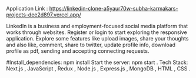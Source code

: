 Application Link : https://linkedin-clone-a5yaur70w-subha-karmakars-projects-dee2d897.vercel.app/

LinkedIn is a business and employment-focused social media platform that works through websites.
Register or login to start exploring the responsive application. Explore some features like upload
images, share your thoughts and also like, comment, share to twitter, update profile info, download
profile as pdf, sending and accepting connecting requests.


#Install_dependencies: npm install
Start the server: npm start .
Tech Stack: Next.js , JavaScript , Redux , Node.js , Express.js , MongoDB , HTML , CSS .
